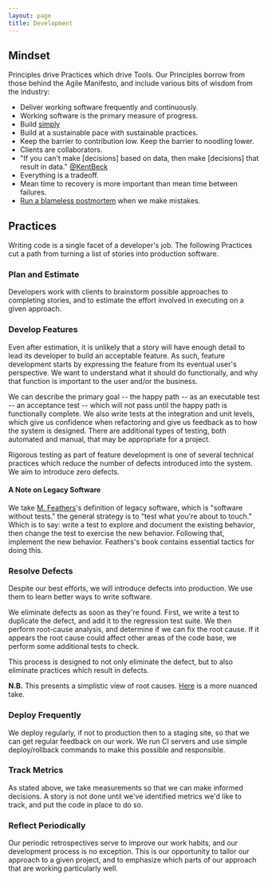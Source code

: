 ```yaml
---
layout: page
title: Development
---
```


## Mindset

Principles drive Practices which drive Tools. Our Principles borrow from those behind the Agile Manifesto, and include various bits of wisdom from the industry:

- Deliver working software frequently and continuously.
- Working software is the primary measure of progress.
- Build [simply](http://c2.com/cgi/wiki?XpSimplicityRules)
- Build at a sustainable pace with sustainable practices.
- Keep the barrier to contribution low. Keep the barrier to noodling lower.
- Clients are collaborators.
- "If you can't make [decisions] based on data, then make [decisions] that result in data." [@KentBeck](https://twitter.com/KentBeck/status/368752244054708224)
- Everything is a tradeoff.
- Mean time to recovery is more important than mean time between failures.
- [Run a blameless postmortem](http://codeascraft.com/2012/05/22/blameless-postmortems/) when we make mistakes.

## Practices

Writing code is a single facet of a developer's job. The following Practices cut a path from turning a list of stories into production software.

### Plan and Estimate

Developers work with clients to brainstorm possible approaches to completing stories, and to estimate the effort involved in executing on a given approach.

### Develop Features

Even after estimation, it is unlikely that a story will have enough detail to lead its developer to build an acceptable feature. As such, feature development starts by expressing the feature from its eventual user's perspective. We want to understand what it should do functionally, and why that function is important to the user and/or the business.

We can describe the primary goal -- the happy path -- as an executable test -- an acceptance test -- which will not pass until the happy path is functionally complete. We also write tests at the integration and unit levels, which give us confidence when refactoring and give us feedback as to how the system is designed. There are additional types of testing, both automated and manual, that may be appropriate for a project.

Rigorous testing as part of feature development is one of several technical practices which reduce the number of defects introduced into the system. We aim to introduce zero defects.

#### A Note on Legacy Software

We take [M. Feathers](http://www.amazon.com/Working-Effectively-Legacy-Michael-Feathers/dp/0131177052)'s definition of legacy software, which is "software without tests." the general strategy is to "test what you're about to touch." Which is to say: write a test to explore and document the existing behavior, then change the test to exercise the new behavior. Following that, implement the new behavior. Feathers's book contains essential tactics for doing this.

### Resolve Defects

Despite our best efforts, we will introduce defects into production. We use them to learn better ways to write software.

We eliminate defects as soon as they're found. First, we write a test to duplicate the defect, and add it to the regression test suite. We then perform root-cause analysis, and determine if we can fix the root cause. If it appears the root cause could affect other areas of the code base, we perform some additional tests to check.

This process is designed to not only eliminate the defect, but to also eliminate practices which result in defects.

**N.B.** This presents a simplistic view of root causes. [Here](http://reinertsenassociates.com/the-cult-of-the-root-cause/) is a more nuanced take.

### Deploy Frequently

We deploy regularly, if not to production then to a staging site, so that we can get regular feedback on our work. We run CI servers and use simple deploy/rollback commands to make this possible and responsible.

### Track Metrics

As stated above, we take measurements so that we can make informed decisions. A story is not done until we've identified metrics we'd like to track, and put the code in place to do so.

### Reflect Periodically

Our periodic retrospectives serve to improve our work habits, and our development process is no exception. This is our opportunity to tailor our approach to a given project, and to emphasize which parts of our approach that are working particularly well.

